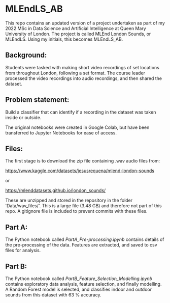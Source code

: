 # MLEndLS_AB #

This repo contains an updated version of a project undertaken as part of my 2022 MSc in Data Science and Artificial Intelligence at Queen Mary University of London. The project is called MLEnd London Sounds, or MLEndLS. Using my initials, this becomes MLEndLS_AB.

## Background: ##
Students were tasked with making short video recordings of set locations from throughout London, following a set format. The course leader processed the video recordings into audio recordings, and then shared the dataset.

## Problem statement: ##
Build a classifier that can identify if a recording in the dataset was taken inside or outside.

The original notebooks were created in Google Colab, but have been transferred to Jupyter Notebooks for ease of access.

## Files:  ##
The first stage is to download the zip file containing .wav audio files from:  

https://www.kaggle.com/datasets/jesusrequena/mlend-london-sounds  

or  

https://mlenddatasets.github.io/london_sounds/  

These are unzipped and stored in the repository in the folder 'Data/wav_files/'. This is a large file (3.48 GB) and therefore not part of this repo. A gitignore file is included to prevent commits with these files.

## Part A:  ##
The Python notebook called *PartA_Pre-processing.ipynb* contains details of the pre-processing of the data. Features are extracted, and saved to csv files for analysis.

## Part B:  ##
The Python notebook called *PartB_Feature_Selection_Modelling.ipynb* contains exploratory data analysis, feature selection, and finally modelling. A Random Forest model is selected, and classifies indoor and outdoor sounds from this dataset with 63 % accuracy. 
